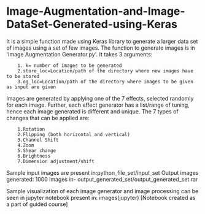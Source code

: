 # Image-Augmentation-and-Image-DataSet-Generated-using-Keras
It is a simple function made using Keras library to generate a larger data set of images using a set of few images. The function to generate images is in 'Image Augmentation Generator.py'. It takes 3 arguments:

        1. k= number of images to be generated
        2.store_loc=Location/path of the directory where new images have to be stored
        3.og_loc=Location/path of the directory where images to be given as input are given

Images are generated by applying one of the 7 effects, selected randomly for each image. Further, each effect generator has a list/range of tuning, hence each image generated is different and unique. The 7 types of changes that can be applied are:

        1.Rotation
        2.Flipping (both horizontal and vertical)
        3.Channel Shift
        4.Zoom 
        5.Shear change
        6.Brightness
        7.Dimension adjustment/shift
        
Sample input images are present in:python_file_set/input_set Output images generated: 1000 images in- output_generated_set/output_generated_set.rar

Sample visualization of each image generator and image processing can be seen in jupyter notebook present in: images(jupyter) 
[Notebook created as a part of guided course]
